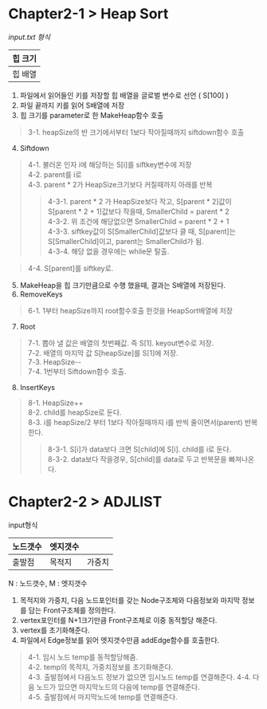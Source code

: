 # Chapter2-1 >  Heap Sort
  
_input.txt 형식_  

|힙 크기|
|---|
|힙 배열|  

1. 파일에서 읽어들인 키를 저장할 힙 배열을 글로벌 변수로 선언 ( S[100] )
2. 파일 끝까지 키를 읽어 S배열에 저장
3. 힙 크기를 parameter로 한 MakeHeap함수 호출
> 3-1. heapSize의 반 크기에서부터 1보다 작아질때까지 siftdown함수 호출  
  
4. Siftdown  
> 4-1. 불러온 인자 i에 해당하는 S[i]를 siftkey변수에 저장  
> 4-2. parent를 i로  
> 4-3. parent * 2가 HeapSize크기보다 커질때까지 아래를 반복
 >> 4-3-1. parent * 2 가 HeapSize보다 작고, S[parent * 2]값이 S[parent * 2 + 1]값보다 작을때, SmallerChild = parent * 2  
 >> 4-3-2. 위 조건에 해당없으면 SmallerChild = parent * 2 + 1  
 >> 4-3-3. siftkey값이 S[SmallerChild]값보다 클 때, S[parent]는 S[SmallerChild]이고, parent는 SmallerChild가 됨.  
 >> 4-3-4. 해당 없을 경우에는 while문 탈출.  

> 4-4. S[parent]를 siftkey로.  

5. MakeHeap을 힙 크기만큼으로 수행 했을때, 결과는 S배열에 저장된다.  
6. RemoveKeys  
 > 6-1. 1부터 heapSize까지 root함수호출 한것을 HeapSort배열에 저장  
7. Root  
 > 7-1. 뽑아 낼 값은 배열의 첫번째값. 즉 S[1]. keyout변수로 저장.  
 > 7-2. 배열의 마지막 값 S[heapSize]를 S[1]에 저장.  
 > 7-3. HeapSize--  
 > 7-4. 1번부터 Siftdown함수 호출.  
8. InsertKeys  
 > 8-1. HeapSize++  
 > 8-2. child를 heapSize로 둔다.  
 > 8-3. i를 heapSize/2 부터 1보다 작아질때까지 i를 반씩 줄이면서(parent) 반복한다.  
  >> 8-3-1. S[i]가 data보다 크면 S[child]에 S[i]. child를 i로 둔다.  
  >> 8-3-2. data보다 작을경우, S[child]를 data로 두고 반복문을 빠져나온다.


# Chapter2-2 >  ADJLIST

input형식 

|노드갯수|엣지갯수||
|---|---|---|
|출발점|목적지|가중치|  

N : 노드갯수, M : 엣지갯수  
1. 목적지와 가중치, 다음 노드포인터를 갖는 Node구조체와 다음정보와 마지막 정보를 담는 Front구조체를 정의한다.  
2. vertex포인터를 N+1크기만큼 Front구조체로 이중 동적할당 해준다.  
3. vertex를 초기화해준다.  
4. 파일에서 Edge정보를 읽어 엣지갯수만큼 addEdge함수를 호출한다.  
 > 4-1. 임시 노드 temp를 동적할당해줌.  
 > 4-2. temp의 목적지, 가중치정보를 초기화해준다.  
 > 4-3. 출발점에서 다음노드 정보가 없으면 임시노드 temp를 연결해준다. 
 > 4-4. 다음 노드가 있으면 마지막노드의 다음에 temp를 연결해준다.  
 > 4-5. 출발점에서 마지막노드에 temp를 연결해준다.


